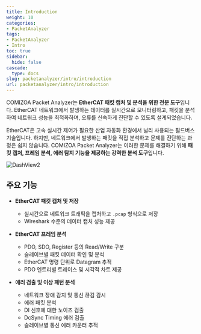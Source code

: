 ```yaml
---
title: Introduction
weight: 10
categories:
- PacketAnalyzer
tags:
- PacketAnalyzer
- Intro
toc: true
sidebar:
  hide: false
cascade:
  type: docs
slug: packetanalyzer/intro/introduction
url: packetanalyzer/intro/introduction
---
```

COMIZOA Packet Analyzer는 **EtherCAT 패킷 캡처 및 분석을 위한 전문 도구**입니다. EtherCAT 네트워크에서 발생하는 데이터를 실시간으로 모니터링하고, 패킷을 분석하여 네트워크 성능을 최적화하며, 오류를 신속하게 진단할 수 있도록 설계되었습니다.

EtherCAT은 고속 실시간 제어가 필요한 산업 자동화 환경에서 널리 사용되는 필드버스 기술입니다. 하지만, 네트워크에서 발생하는 패킷을 직접 분석하고 문제를 진단하는 과정은 쉽지 않습니다. COMIZOA Packet Analyzer는 이러한 문제를 해결하기 위해 **패킷 캡처, 프레임 분석, 에러 탐지 기능을 제공하는 강력한 분석 도구**입니다.

![DashView2](/resources/justgo_03.png)

## 주요 기능

- **EtherCAT 패킷 캡처 및 저장**  
  - 실시간으로 네트워크 트래픽을 캡처하고 `.pcap` 형식으로 저장  
  - Wireshark 수준의 데이터 캡처 성능 제공  

- **EtherCAT 프레임 분석**  
  - PDO, SDO, Register 등의 Read/Write 구분  
  - 슬레이브별 패킷 데이터 확인 및 분석  
  - EtherCAT 명령 단위로 Datagram 추적  
  - PDO 엔트리별 트레이스 및 시각적 차트 제공  

- **에러 검출 및 이상 패턴 분석**  
  - 네트워크 장애 감지 및 통신 끊김 감시
  - 에러 패킷 분석 
  - DI 신호에 대한 노이즈 검출
  - DcSync Timing 에러 검출
  - 슬레이브별 통신 에러 카운터 추적
